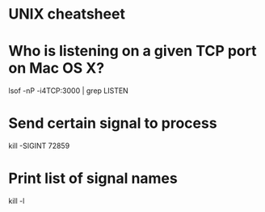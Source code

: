 #
# UNIX cheatsheet
#

# Who is listening on a given TCP port on Mac OS X?

lsof -nP -i4TCP:3000 | grep LISTEN

# Send certain signal to process

kill -SIGINT 72859

# Print list of signal names

kill -l